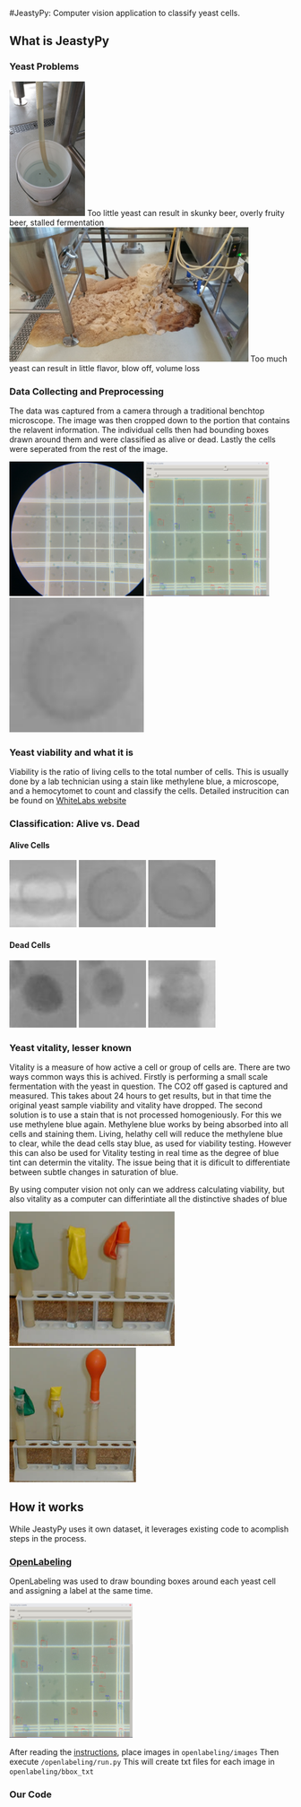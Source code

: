 #JeastyPy: Computer vision application to classify yeast cells.</h1>
<h2>What is JeastyPy</h2>
<h3>Yeast Problems</h3>
<p>
	<img src="images/20170218_120230.jpg" height="240" style="transfor: rotate(90deg);">
	Too little yeast can result in skunky beer, overly fruity beer, stalled fermentation
	<img src="images/20170209_074020.jpg" height="240">
	Too much yeast can result in little flavor, blow off, volume loss
</p>


<h3>Data Collecting and Preprocessing</h3>
<p>The data was captured from a camera through a traditional benchtop microscope. The image was then cropped down to the portion that contains the relavent information. The individual cells then had bounding boxes drawn around them and were classified as alive or dead. Lastly the cells were seperated from the rest of the image.<p>
<p>
	<img src="/yeast_cell_data/raw_files/20181115_101011.jpg" height="240">
	<img src="images/bounding_box.png" height="240">
	<img src="tensorflow/test_images/alive278.jpg" height="240">
</p>

<h3>Yeast viability and what it is</h3>
<p>Viability is the ratio of living cells to the total number of cells. This is usually done by a lab technician using a stain like methylene blue, a microscope, and a hemocytomet to count and classify the cells. Detailed instrucition can be found on <a href="https://www.whitelabs.com/beer/cell-counting-viability-testing">WhiteLabs website</a></p>

<h3>Classification: Alive vs. Dead</h3>
<h4>Alive Cells</h4>
<p>
	<img src="tensorflow/test_images/alive60.jpg" height="120">
	<img src="tensorflow/test_images/alive278.jpg" height="120">
	<img src="tensorflow/test_images/alive856.jpg" height="120">
</p>
<h4>Dead Cells</h4>
<p>
	<img src="tensorflow/test_images/dead27.jpg" height="120">
	<img src="tensorflow/test_images/dead62.jpg" height="120">
	<img src="tensorflow/test_images/dead649.jpg" height="120">
</p>



<h3>Yeast vitality, lesser known</h3>
<p>Vitality is a measure of how active a cell or group of cells are. There are two ways common ways this is achived. Firstly is performing a small scale fermentation with the yeast in question. The CO2 off gased is captured and measured. This takes about 24 hours to get results, but in that time the original yeast sample viability and vitality have dropped. The second solution is to use a stain that is not processed homogeniously. For this we use methylene blue again. Methylene blue works by being absorbed into all cells and staining them. Living, helathy cell will reduce the methylene blue to clear, while the dead cells stay blue, as used for viability testing. However this can also be used for Vitality testing in real time as the degree of blue tint can determin the vitality. The issue being that it is dificult to differentiate between subtle changes in saturation of blue.</p>
<p>By using computer vision not only can we address calculating viability, but also vitality as a computer can differintiate all the distinctive shades of blue</p>
<p>
	<img src="images/lievito1.jpg" height="240">
	<img src="images/lievito2.jpg" height="240">
</p>

<h2>How it works</h2>
<p>While JeastyPy uses it own dataset, it leverages existing code to acomplish steps in the process.</p>
<h3><a href="https://github.com/Cartucho/OpenLabeling">OpenLabeling</a></h3>
<p>OpenLabeling was used to draw bounding boxes around each yeast cell and assigning a label at the same time.</p>
<img src="images/bounding_box.png" height="240">
<p>After reading the <a href="openlabeling/README.md">instructions</a>, place images in 
<code>openlabeling/images</code>
Then execute 
<code>/openlabeling/run.py</code>
This will create txt files for each image in 
<code>openlabeling/bbox_txt</code>

<h3>Our Code</h3>

